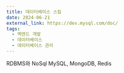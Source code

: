 ```yaml
---
title: 데이터베이스 스킬
date: 2024-06-21
external_link: https://dev.mysql.com/doc/
tags:
  - 백엔드 개발
  - 데이터베이스
  - 데이터베이스 관리
---
```

RDBMS와 NoSql
MySQL, MongoDB, Redis
<!--more-->
